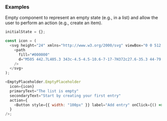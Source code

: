 ### Examples

Empty component to represent an empty state (e.g., in a list) and allow the user to perform an action (e.g., create an item).

```js
initialState = {};

const icon = (
  <svg height="24" xmlns="http://www.w3.org/2000/svg" viewBox="0 0 512 512">
    <path
      fill="#000000"
      d="M505 442.7L405.3 343c-4.5-4.5-10.6-7-17-7H372c27.6-35.3 44-79.7 44-128C416 93.1 322.9 0 208 0S0 93.1 0 208s93.1 208 208 208c48.3 0 92.7-16.4 128-44v16.3c0 6.4 2.5 12.5 7 17l99.7 99.7c9.4 9.4 24.6 9.4 33.9 0l28.3-28.3c9.4-9.4 9.4-24.6.1-34zM208 336c-70.7 0-128-57.2-128-128 0-70.7 57.2-128 128-128 70.7 0 128 57.2 128 128 0 70.7-57.2 128-128 128z"
    />
  </svg>
);

<EmptyPlaceholder.EmptyPlaceholder
  icon={icon}
  primaryText="The list is empty"
  secondaryText="Start by creating your first entry"
  action={
    <Button style={{ width: "100px" }} label="Add entry" onClick={() => {}} />
  }
/>;
```
